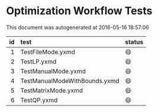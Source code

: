 # Optimization Workflow Tests

This document was autogenerated at 2016-05-16 18:57:06






| id|test                          |status  |
|--:|:-----------------------------|:-------|
|  1|TestFileMode.yxmd             |:smile: |
|  2|TestLP.yxmd                   |:smile: |
|  3|TestManualMode.yxmd           |:smile: |
|  4|TestManualModeWithBounds.yxmd |:smile: |
|  5|TestMatrixMode.yxmd           |:smile: |
|  6|TestQP.yxmd                   |:smile: |


